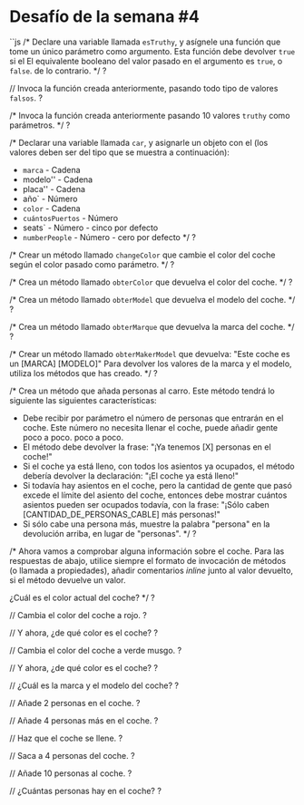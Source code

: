 # Desafío de la semana #4

``js
/*
Declare una variable llamada `esTruthy`, y asígnele una función que tome
un único parámetro como argumento. Esta función debe devolver `true` si el
El equivalente booleano del valor pasado en el argumento es `true`, o `false`.
de lo contrario.
*/
?

// Invoca la función creada anteriormente, pasando todo tipo de valores `falsos`.
?

/*
Invoca la función creada anteriormente pasando 10 valores `truthy` como parámetros.
*/
?

/*
Declarar una variable llamada `car`, y asignarle un objeto con el
(los valores deben ser del tipo que se muestra a continuación):
- `marca` - Cadena
- modelo'' - Cadena
- placa'' - Cadena
- año` - Número
- `color` - Cadena
- `cuántosPuertos` - Número
- seats` - Número - cinco por defecto
- `numberPeople` - Número - cero por defecto
*/
?

/*
Crear un método llamado `changeColor` que cambie el color del coche según el color
pasado como parámetro.
*/
?

/*
Crea un método llamado `obterColor` que devuelva el color del coche.
*/
?

/*
Crea un método llamado `obterModel` que devuelva el modelo del coche.
*/
?

/*
Crea un método llamado `obterMarque` que devuelva la marca del coche.
*/
?

/*
Crear un método llamado `obterMakerModel` que devuelva:
"Este coche es un [MARCA] [MODELO]"
Para devolver los valores de la marca y el modelo, utiliza los métodos que has creado.
*/
?

/*
Crea un método que añada personas al carro. Este método tendrá lo siguiente
las siguientes características:
- Debe recibir por parámetro el número de personas que entrarán en el coche. Este
número no necesita llenar el coche, puede añadir gente poco a poco.
poco a poco.
- El método debe devolver la frase: "¡Ya tenemos [X] personas en el coche!"
- Si el coche ya está lleno, con todos los asientos ya ocupados, el método
debería devolver la declaración: "¡El coche ya está lleno!"
- Si todavía hay asientos en el coche, pero la cantidad de gente que pasó
excede el límite del asiento del coche, entonces debe
mostrar cuántos asientos pueden ser ocupados todavía, con la frase:
"¡Sólo caben [CANTIDAD_DE_PERSONAS_CABLE] más personas!"
- Si sólo cabe una persona más, muestre la palabra "persona" en la devolución
arriba, en lugar de "personas".
*/
?

/*
Ahora vamos a comprobar alguna información sobre el coche. Para las respuestas de abajo,
utilice siempre el formato de invocación de métodos (o llamada a propiedades),
añadir comentarios _inline_ junto al valor devuelto, si el método
devuelve un valor.

¿Cuál es el color actual del coche?
*/
?

// Cambia el color del coche a rojo.
?

// Y ahora, ¿de qué color es el coche?
?

// Cambia el color del coche a verde musgo.
?

// Y ahora, ¿de qué color es el coche?
?

// ¿Cuál es la marca y el modelo del coche?
?

// Añade 2 personas en el coche.
?

// Añade 4 personas más en el coche.
?

// Haz que el coche se llene.
?

// Saca a 4 personas del coche.
?

// Añade 10 personas al coche.
?

// ¿Cuántas personas hay en el coche?
?
```
